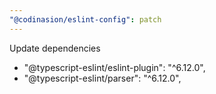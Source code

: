 ```yaml
---
"@codinasion/eslint-config": patch
---
```


Update dependencies

- "@typescript-eslint/eslint-plugin": "^6.12.0",
- "@typescript-eslint/parser": "^6.12.0",
